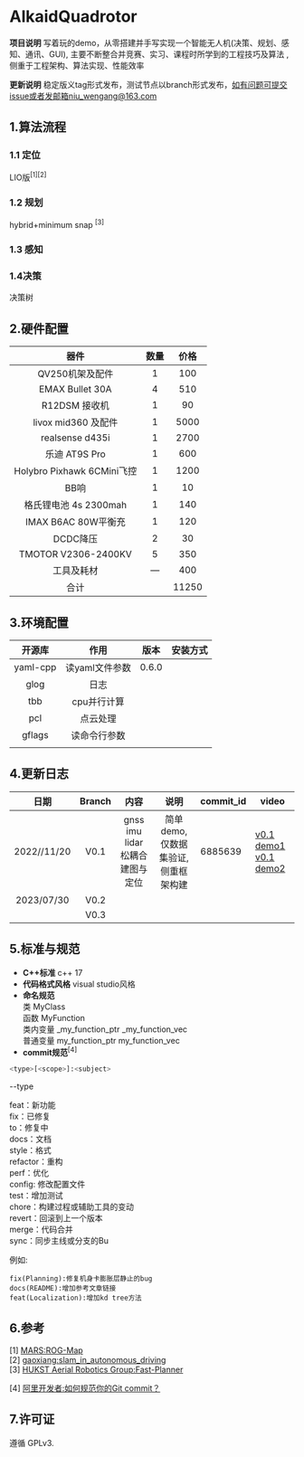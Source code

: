 # AlkaidQuadrotor

**项目说明** 写着玩的demo，从零搭建并手写实现一个智能无人机(决策、规划、感知、通讯、GUI), 主要不断整合并竞赛、实习、课程时所学到的工程技巧及算法 ,侧重于工程架构、算法实现、性能效率 

**更新说明** 稳定版义tag形式发布，测试节点以branch形式发布，如有问题可提交issue或者发邮箱niu_wengang@163.com       




## 1.算法流程

### 1.1 定位

LIO版<sup>[1]</sup><sup>[2]</sup>

### 1.2 规划
hybrid+minimum snap <sup>[3]</sup>


### 1.3 感知


### 1.4决策
决策树

## 2.硬件配置

|      器件       | 数量 | 价格 |
| :------: | :--: | :----: |
|    QV250机架及配件    |  1   | 100 |
| EMAX Bullet 30A |  4   | 510 |
|     R12DSM 接收机     |  1   | 90 |
|  livox mid360 及配件  |  1   | 5000 |
| realsense d435i | 1 | 2700 |
| 乐迪 AT9S Pro | 1 | 600 |
| Holybro Pixhawk 6CMini飞控 | 1 | 1200 |
| BB响 | 1 | 10 |
| 格氏锂电池 4s 2300mah | 1 | 140 |
| IMAX B6AC 80W平衡充 | 1 | 120 |
| DCDC降压 | 2 | 30 |
| TMOTOR V2306-2400KV | 5 | 350 |
| 工具及耗材 | — | 400 |
| 合计 |  | 11250 |



## 3.环境配置
|  开源库  |  作用  |    版本    |安装方式|
| :----: | :----: | :----: | :----: |
| yaml-cpp | 读yaml文件参数 |0.6.0|  |
| glog | 日志 ||  |
| tbb | cpu并行计算 || |
| pcl | 点云处理 || |
| gflags | 读命令行参数 || |
|  |  || |



## 4.更新日志

|日期| Branch | 内容 |说明 | commit_id | video |
| :----: | :----:| :----: | :----: | ------ | ------ |
| 2022//11/20 | V0.1 | gnss imu lidar松耦合建图与定位 |简单demo,仅数据集验证,侧重框架构建|6885639|[v0.1 demo1](https://www.bilibili.com/video/BV1mt4y1K7Nt/?spm_id_from=333.999.0.0&vd_source=b86740d9f2b244ac781ad5f60dd8e818)     [v0.1 demo2](https://www.bilibili.com/video/BV1Ce4y1s75g/?spm_id_from=333.788&vd_source=b86740d9f2b244ac781ad5f60dd8e818)|
| 2023/07/30 | V0.2 |  |                                    |                                    |                                    |
|  | V0.3 |      ||||









## 5.标准与规范

+ **C++标准** c++ 17   
+ **代码格式风格** visual studio风格  
 + **命名规范**  
    类 MyClass  
    函数 MyFunction      
    类内变量 _my_function_ptr _my_function_vec    
    普通变量 my_function_ptr   my_function_vec    
 +  **commit规范**<sup>[4]</sup>

```Bash
<type>[<scope>]:<subject>
```

--type

feat：新功能  
fix：已修复  
to：修复中  
docs：文档  
style：格式  
refactor：重构  
perf：优化  
config: 修改配置文件  
test：增加测试  
chore：构建过程或辅助工具的变动  
revert：回滚到上一个版本  
merge：代码合并  
sync：同步主线或分支的Bu  

例如:
```
fix(Planning):修复机身卡膨胀层静止的bug  
docs(README):增加参考文章链接  
feat(Localization):增加kd tree方法  
```

## 6.参考

[1]  [MARS:ROG-Map](https://github.com/hku-mars/ROG-Map)  
[2]  [gaoxiang:slam_in_autonomous_driving](https://github.com/gaoxiang12/slam_in_autonomous_driving)  
[3]  [ HUKST Aerial Robotics Group:Fast-Planner](https://github.com/HKUST-Aerial-Robotics/Fast-Planner)  

[4]  [阿里开发者:如何规范你的Git commit？](https://zhuanlan.zhihu.com/p/182553920)  

## 7.许可证
遵循 GPLv3.

